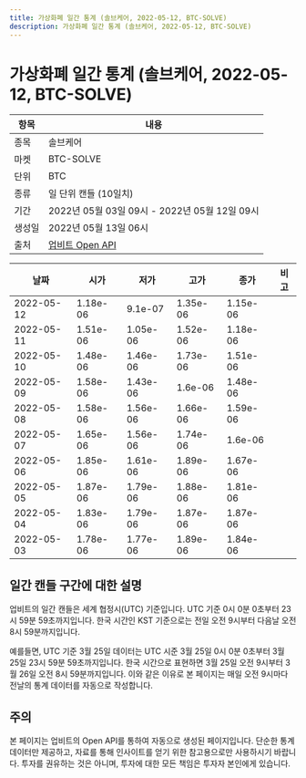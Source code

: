 ```yaml
---
title: 가상화폐 일간 통계 (솔브케어, 2022-05-12, BTC-SOLVE)
description: 가상화폐 일간 통계 (솔브케어, 2022-05-12, BTC-SOLVE)
---
```



가상화폐 일간 통계 (솔브케어, 2022-05-12, BTC-SOLVE)
===

|항목|내용|
|--|--|
|종목|솔브케어|
|마켓|BTC-SOLVE|
|단위|BTC|
|종류|일 단위 캔들 (10일치)|
|기간|2022년 05월 03일 09시 - 2022년 05월 12일 09시|
|생성일|2022년 05월 13일 06시|
|출처|[업비트 Open API](https://docs.upbit.com)|


|날짜|시가|저가|고가|종가|비고|
|--|--|--|--|--|--|
|2022-05-12|1.18e-06|9.1e-07|1.35e-06|1.15e-06|    |
|2022-05-11|1.51e-06|1.05e-06|1.52e-06|1.18e-06|    |
|2022-05-10|1.48e-06|1.46e-06|1.73e-06|1.51e-06|    |
|2022-05-09|1.58e-06|1.43e-06|1.6e-06|1.48e-06|    |
|2022-05-08|1.58e-06|1.56e-06|1.66e-06|1.59e-06|    |
|2022-05-07|1.65e-06|1.56e-06|1.74e-06|1.6e-06|    |
|2022-05-06|1.85e-06|1.61e-06|1.89e-06|1.67e-06|    |
|2022-05-05|1.87e-06|1.79e-06|1.88e-06|1.81e-06|    |
|2022-05-04|1.83e-06|1.79e-06|1.87e-06|1.87e-06|    |
|2022-05-03|1.78e-06|1.77e-06|1.89e-06|1.84e-06|    |


일간 캔들 구간에 대한 설명
---


업비트의 일간 캔들은 세계 협정시(UTC) 기준입니다. 
UTC 기준 0시 0분 0초부터 23시 59분 59초까지입니다. 
한국 시간인 KST 기준으로는 전일 오전 9시부터 다음날 오전 8시 59분까지입니다. 


예를들면, UTC 기준 3월 25일 데이터는 UTC 시준 3월 25일 0시 0분 0초부터 3월 25일 23시 59분 59초까지입니다. 
한국 시간으로 표현하면 3월 25일 오전 9시부터 3월 26일 오전 8시 59분까지입니다. 
이와 같은 이유로 본 페이지는 매일 오전 9시마다 전날의 통계 데이터를 자동으로 작성합니다. 


주의
---


본 페이지는 업비트의 Open API를 통하여 자동으로 생성된 페이지입니다. 
단순한 통계 데이터만 제공하고, 자료를 통해 인사이트를 얻기 위한 참고용으로만 사용하시기 바랍니다. 
투자를 권유하는 것은 아니며, 투자에 대한 모든 책임은 투자자 본인에게 있습니다. 
